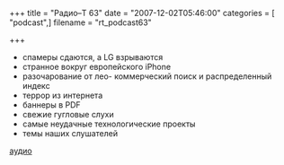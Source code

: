 +++
title = "Радио–Т 63"
date = "2007-12-02T05:46:00"
categories = [ "podcast",]
filename = "rt_podcast63"

+++

- спамеры сдаются, а LG взрываются
- странное вокруг европейского iPhone
- разочарование от лео- коммерческий поиск и распределенный индекс
- террор из интернета
- баннеры в PDF
- свежие гугловые слухи
- самые неудачные технологические проекты
- темы наших слушателей

[аудио](http://cdn.radio-t.com/rt_podcast63.mp3)
<audio src="http://cdn.radio-t.com/rt_podcast63.mp3" preload="none"></audio>